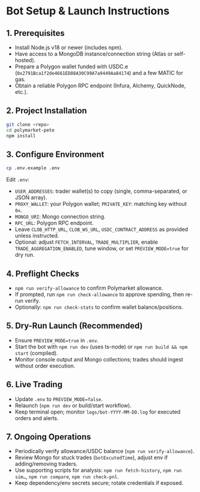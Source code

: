 # Bot Setup & Launch Instructions

## 1. Prerequisites

- Install Node.js v18 or newer (includes npm).
- Have access to a MongoDB instance/connection string (Atlas or self-hosted).
- Prepare a Polygon wallet funded with USDC.e (`0x2791Bca1f2de4661ED88A30C99A7a9449Aa84174`) and a few MATIC for gas.
- Obtain a reliable Polygon RPC endpoint (Infura, Alchemy, QuickNode, etc.).

## 2. Project Installation

```bash
git clone <repo>
cd polymarket-pete
npm install
```

## 3. Configure Environment

```bash
cp .env.example .env
```

Edit `.env`:

- `USER_ADDRESSES`: trader wallet(s) to copy (single, comma-separated, or JSON array).
- `PROXY_WALLET`: your Polygon wallet; `PRIVATE_KEY`: matching key without `0x`.
- `MONGO_URI`: Mongo connection string.
- `RPC_URL`: Polygon RPC endpoint.
- Leave `CLOB_HTTP_URL`, `CLOB_WS_URL`, `USDC_CONTRACT_ADDRESS` as provided unless instructed.
- Optional: adjust `FETCH_INTERVAL`, `TRADE_MULTIPLIER`, enable `TRADE_AGGREGATION_ENABLED`, tune window, or set `PREVIEW_MODE=true` for dry run.

## 4. Preflight Checks

- `npm run verify-allowance` to confirm Polymarket allowance.
- If prompted, run `npm run check-allowance` to approve spending, then re-run verify.
- Optionally: `npm run check-stats` to confirm wallet balance/positions.

## 5. Dry-Run Launch (Recommended)

- Ensure `PREVIEW_MODE=true` in `.env`.
- Start the bot with `npm run dev` (uses ts-node) or `npm run build && npm start` (compiled).
- Monitor console output and Mongo collections; trades should ingest without order execution.

## 6. Live Trading

- Update `.env` to `PREVIEW_MODE=false`.
- Relaunch (`npm run dev` or build/start workflow).
- Keep terminal open; monitor `logs/bot-YYYY-MM-DD.log` for executed orders and alerts.

## 7. Ongoing Operations

- Periodically verify allowance/USDC balance (`npm run verify-allowance`).
- Review Mongo for stuck trades (`botExcutedTime`), adjust env if adding/removing traders.
- Use supporting scripts for analysis: `npm run fetch-history`, `npm run sim…`, `npm run compare`, `npm run check-pnl`.
- Keep dependency/env secrets secure; rotate credentials if exposed.


